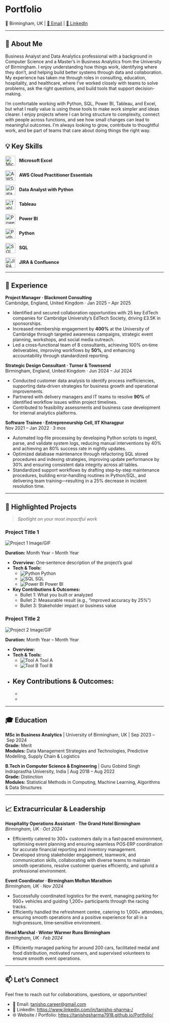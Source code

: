 # Portfolio


<p>📍 Birmingham, UK | <a href="mailto:tanishq.career@gmail.com">📧 Email</a> | <a href="https://www.linkedin.com/in/tanishq-sharma-/" target="_blank">🔗 LinkedIn</a></p>

---

## 👋 About Me

Business Analyst and Data Analytics professional with a background in Computer Science and a Master’s in Business Analytics from the University of Birmingham. I enjoy understanding how things work, identifying where they don’t, and helping build better systems through data and collaboration. My experience has taken me through roles in consulting, education, hospitality, and healthcare, where I’ve worked closely with teams to solve problems, ask the right questions, and build tools that support decision-making.

I’m comfortable working with Python, SQL, Power BI, Tableau, and Excel, but what I really value is using these tools to make work simpler and ideas clearer. I enjoy projects where I can bring structure to complexity, connect with people across functions, and see how small changes can lead to meaningful outcomes. I’m always looking to grow, contribute to thoughtful work, and be part of teams that care about doing things the right way.


## 💡 Key Skills


 <img
  src="https://upload.wikimedia.org/wikipedia/commons/thumb/7/73/Microsoft_Excel_2013-2019_logo.svg/1200px-Microsoft_Excel_2013-2019_logo.svg.png"
  alt="Microsoft Excel"
  width="32"
  height="32"
  style="vertical-align: middle; margin-right: 8px;"
/>
<strong>Microsoft Excel</strong>

<img
  src="https://d1.awsstatic.com/training-and-certification/certification-badges/AWS-Certified-Cloud-Practitioner_badge.634f8a21af2e0e956ed8905a72366146ba22b74c.png"
  alt="AWS Cloud Practitioner Essentials"
  width="32"
  height="32"
  style="vertical-align: middle; margin-right: 8px;"
/>
<strong>AWS Cloud Practitioner Essentials</strong>

 <img
  src="https://scorebeyond.com/wp-content/uploads/2024/01/datacamp-learning-platform-logo.jpg"
  alt="Data Analyst with Python"
  width="32"
  height="32"
  style="vertical-align: middle; margin-right: 8px;"
/>
<strong>Data Analyst with Python</strong>

<img
  src="https://logos-world.net/wp-content/uploads/2021/10/Tableau-Emblem.png"
  alt="Tableau"
  width="32"
  height="32"
  style="vertical-align: middle; margin-right: 8px;"
/>
<strong>Tableau</strong>

<img
  src="https://logos-world.net/wp-content/uploads/2022/02/Microsoft-Power-BI-Symbol.png"
  alt="Power BI"
  width="32"
  height="32"
  style="vertical-align: middle; margin-right: 8px;"
/>
<strong>Power BI</strong>


<!-- Python -->
<img
  src="https://upload.wikimedia.org/wikipedia/commons/thumb/c/c3/Python-logo-notext.svg/640px-Python-logo-notext.svg.png"
  alt="Python"
  width="32"
  height="32"
  style="vertical-align: middle; margin-right: 8px;"
/>
<strong>Python</strong>

<!-- SQL -->
<img
  src="https://encrypted-tbn0.gstatic.com/images?q=tbn:ANd9GcTfHAL9lwC3v52oaow4glc74V_u068ns3h2tg&s"
  alt="SQL"
  width="32"
  height="32"
  style="vertical-align: middle; margin-right: 8px;"
/>
<strong>SQL</strong>

<!-- JIRA & Confluence -->
<img
  src="https://mraddon.blog/wp-content/uploads/2020/01/jira-and-confluence.png?w=640"
  alt="JIRA & Confluence"
  width="32"
  height="32"
  style="vertical-align: middle; margin-right: 8px;"
/>
<strong>JIRA &amp; Confluence</strong>


---

## 💼 Experience

**Project Manager · Blackmont Consulting**  
Cambridge, England, United Kingdom · Jan 2025 – Apr 2025  

- Identified and secured collaboration opportunities with 25 key EdTech companies for Cambridge University’s EdTech Society, driving £3.5K in sponsorships.  
- Increased membership engagement by **400%** at the University of Cambridge through targeted awareness campaigns, strategic event planning, workshops, and social media outreach.  
- Led a cross‑functional team of 8 consultants, achieving 100% on‑time deliverables, improving workflows by **50%**, and enhancing accountability through standardized reporting.  

**Strategic Design Consultant · Turner & Townsend**  
Birmingham, England, United Kingdom · Jun 2024 – Jul 2024  

- Conducted customer data analysis to identify process inefficiencies, supporting data‑driven strategies for business growth and operational improvements.  
- Partnered with delivery managers and IT teams to resolve **90%** of identified workflow issues within project timelines.  
- Contributed to feasibility assessments and business case development for internal analytics platforms.

**Software Trainee · Entrepreneurship Cell, IIT Kharagpur**  
Nov 2021 – Jan 2022 · 3 mos  

- Automated log‑file processing by developing Python scripts to ingest, parse, and validate system logs, reducing manual interventions by 40% and achieving an 80% success rate in nightly updates.  
- Optimized database maintenance through refactoring SQL stored procedures and indexing strategies, improving update performance by 30% and ensuring consistent data integrity across all tables.
- Standardized support workflows by drafting step‑by‑step maintenance procedures, building error‑handling routines in Python/SQL, and delivering team training—resulting in a 25% decrease in incident resolution time.
---

## 🚀 **Highlighted Projects**

> _Spotlight on your most impactful work_  

### **Project Title 1**  
<!-- Add an image or GIF link for this project -->
![Project 1 Image/GIF](link-to-project1-image.gif)  

**Duration:** Month Year – Month Year  
- **Overview:** One‑sentence description of the project’s goal  
- **Tech & Tools:**  
  - ![Python](link-to-python-gif.gif) Python  
  - ![SQL](link-to-sql-gif.gif) SQL  
  - ![Power BI](link-to-powerbi-gif.gif) Power BI  
- **Key Contributions & Outcomes:**  
  - Bullet 1: What you built or analyzed  
  - Bullet 2: Measurable result (e.g., “improved accuracy by 25%”)  
  - Bullet 3: Stakeholder impact or business value  

### **Project Title 2**  
<!-- Add an image or GIF link for this project -->
![Project 2 Image/GIF](link-to-project2-image.gif)  

**Duration:** Month Year – Month Year  
- **Overview:**  
- **Tech & Tools:**  
  - ![Tool A](link-to-toolA-gif.gif) Tool A  
  - ![Tool B](link-to-toolB-gif.gif) Tool B  
- **Key Contributions & Outcomes:**  
  -  
  -  
  -  

---

## 🎓 Education

**MSc in Business Analytics** | University of Birmingham, UK | Sep 2023 – Sep 2024  
**Grade:** Merit  
**Modules:** Data Management Strategies and Technologies, Predictive Modelling, Supply Chain & Logistics

**B.Tech in Computer Science & Engineering** | Guru Gobind Singh Indraprastha University, India | Aug 2018 – Aug 2022  
**Grade:** Distinction  
**Modules:** Statistical Methods in Computing, Machine Learning, Algorithms & Data Structures

---

## 📈 Extracurricular & Leadership

**Hospitality Operations Assistant · The Grand Hotel Birmingham**  
_Birmingham, UK · Oct 2024_  
- Efficiently catered to 300+ customers daily in a fast‑paced environment, optimising event planning and ensuring seamless POS‑ERP coordination for accurate financial reporting and inventory management.  
- Developed strong stakeholder engagement, teamwork, and communication skills, collaborating with diverse teams to maintain smooth operations, resolve customer queries efficiently, and uphold a professional environment.  

**Event Coordinator · Birmingham MoRun Marathon**  
_Birmingham, UK · Nov 2024_  
- Successfully coordinated logistics for the event, managing parking for 900+ vehicles and guiding 1,200+ participants through the racing tracks.  
- Efficiently handled the refreshment centre, catering to 1,000+ attendees, ensuring smooth operations and a positive experience for all in a high‑pressure, time‑sensitive environment.  

**Head Marshal · Winter Warmer Runs Birmingham**  
_Birmingham, UK · Feb 2024_  
- Efficiently managed parking for around 200 cars, facilitated medal and food distribution, motivated runners, and supervised volunteers to ensure smooth event operations.  


---

## 📫 Let’s Connect

Feel free to reach out for collaborations, questions, or opportunities!  
- 📧 Email: tanishq.career@gmail.com
- 🔗 LinkedIn: https://www.linkedin.com/in/tanishq-sharma-/
- 🌐 Website / Portfolio: https://tanishqsharma7918.github.io/Portfolio/
